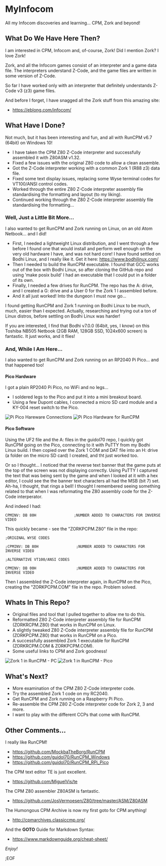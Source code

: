 # MyInfocom
All my Infocom discoveries and learning... CPM, Zork and beyond!


## What Do We Have Here Then?
I am interested in CPM, Infocom and, of-course, Zork! Did I mention Zork? I love Zork!

Zork, and all the Infocom games consist of an interpreter and a game data file. The interpreters understand Z-Code, and the game files are written in some version of Z-Code.

So far I have worked only with an interpreter that definitely understands Z-Code v3 (z3) game files.

And before I forget, I have snagged all the Zork stuff from this amazing site:
* https://eblong.com/infocom/


## What Have I Done?
Not much, but it has been interesting and fun, and all with RunCPM v6.7 (64bit) on Windows 10!

* I have taken the CPM Z80 Z-Code interpreter and successfully assembled it with Z80ASM v1.32.
* Fixed a few issues with the original Z80 code to allow a clean assemble.
* Got the Z-Code interpreter working with a common Zork 1 (R88 z3) data file.
* Fixed some text display issues, replacing some Wyse terminal codes for VT100/ANSI control codes.
* Worked through the entire Z80 Z-Code interpreter assembly file standardising the formatting and layout (to my liking).
* Continued working through the Z80 Z-Code interpreter assembly file standardising the formatting...

### Well, Just a Little Bit More...
I also wanted to get RunCPM and Zork running on Linux, on an old Atom Netbook... and I did!

* First, I needed a lightweight Linux distribution, and I went through a few before I found one that would install and perform well enough on the very old hardware I have, and was not hard core! I have found settled on Bodhi Linux, and I really like it. Get it here: https://www.bodhilinux.com/
* Then I needed to build the RunCPM executable. I found that GCC works out of the box with Bodhi Linux, so after cloning the GitHub repo and using 'make posix build' I had an executable that I could put in a folder of its own.
* Finally, I needed a few drives for RunCPM. The repo has the A: drive, and I created a G: drive and a User 0 for the Zork 1 I assembled before.
* And it all just worked! Into the dungeon I must now go...

I found getting RunCPM and Zork 1 running on Bodhi Linux to be much, much, easier than I expected. Actually, researching and trying out a ton of Linux distros, before settling on Bodhi Linux was harder!

If you are interested, I find that Bodhi v7.0.0 (64bit, yes, I know) on this Toshiba NB505 Netbook (2GB RAM, 128GB SSD, 1024x600 screen) is fantastic. It just works, and it flies! 

### And, While I Am Here...
I also wanted to get RunCPM and Zork running on an RP2040 Pi Pico... and that happened too!

#### Pico Hardware
I got a plain RP2040 Pi Pico, no WiFi and no legs...

* I soldered legs to the Pico and put it into a mini breakout board.
* Using a few Dupont cables, I connected a micro SD card module and a KY-004 reset switch to the Pico.

![Pi Pico Hareware Connections](images/RunCPM_Pico_Connections.jpg)
![Pi Pico Hardware for RunCPM](images/RP2040CPM.jpg)

#### Pico Software
Using the UF2 file and the A: files in the guidol70 repo, I quickly got RunCPM going on the Pico, connecting to it with PuTTY from my Bodhi Linux build. I then copied over the Zork 1 COM and DAT file into an H: drive (a folder on the micro SD card) I created, and tht just worked too.

Or so I thought... I noticed that the reverse text banner that the game puts at the top of the screen was not displaying correctly. Using PuTTY I captured the text that was being sent by the game and when I looked at it with a hex editor, I could see the the banner text characters all had the MSB (bit 7) set. Ah-ha, I thought, that rings a bell! I thought I remembered seeing something related to that when I was reformating the Z80 assembly code for the Z-Code interperator.

And indeed I had:

`CPMINV: DB 80H                 ;NUMBER ADDED TO CHARACTERS FOR INVERSE VIDEO`

This quickly became - see the "ZORKPCPM.Z80" file in the repo:

`;ORIGINAL WYSE CODES`

`;CPMINV: DB 80H                 ;NUMBER ADDED TO CHARACTERS FOR INVERSE VIDEO`

`;ALTERNATIVE VT100/ANSI CODES`

`CPMINV: DB 00H                  ;NUMBER ADDED TO CHARACTERS FOR INVERSE VIDEO`

Then I assembled the Z-Code interpreter again, in RunCPM on the Pico, creating the "ZORKPCPM.COM" file in the repo. Problem solved.


## Whats In This Repo?
* Original files and tool that I pulled together to allow me to do this.
* Reformatted Z80 Z-Code interpreter assembly file for RunCPM (ZORKRCPM.Z80) that works in RunCPM on Linux.
* A slightly tweaked Z80 Z-Code interpreter assembly file for RunCPM (ZORKPCPM.Z80) that works in RunCPM on a Pico.
* A successfully assembled Zork 1 executable for RunCPM (ZORKRCPM.COM & ZORKPCPM.COM).
* Some useful links to CPM and Zork goodness!

![Zork 1 in RunCPM - PC](images/ZORK1CPM-1.jpg)
![Zork 1 in RunCPM - Pico](images/ZORK1CPM-2.jpg)


## What's Next?
* More examination of the CPM Z80 Z-Code interpreter code.
* Try the assembled Zork 1 code on my RC2040.
* Get RunCPM and Zork running on a Raspberry Pi Pico.
* Re-assemble the CPM Z80 Z-Code interpreter code for Zork 2, 3 and more.
* I want to play with the different CCPs that come with RunCPM.


## Other Comments...
I really like RunCPM!
* https://github.com/MockbaTheBorg/RunCPM
* https://github.com/guidol70/RunCPM_Windows
* https://github.com/guidol70/RunCPM_RPi_Pico

The CPM text editor TE is just excellent.
* https://github.com/MiguelVis/te

The CPM Z80 assembler Z80ASM is fantastic.
* https://github.com/JosVermoesen/Z80/tree/master/ASM/Z80ASM

The Humongous CPM Archive is now my first goto for CPM anything!
* http://cpmarchives.classiccmp.org/

And the **GOTO** Guide for Markdown Syntax:
* https://www.markdownguide.org/cheat-sheet/


*Enjoy!*

;EOF
